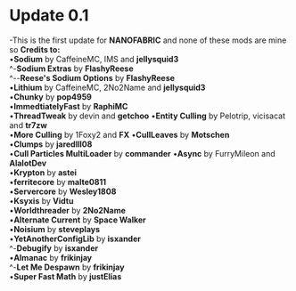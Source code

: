 # Update 0.1
-This is the first update for **NANOFABRIC** and none of these mods are mine so **Credits to:**  
•**Sodium** by CaffeineMC, IMS and **jellysquid3**  
‎ ‎ ‎ ‎ ‎ ‎ ^-**Sodium Extras** by **FlashyReese**  
‎ ‎ ‎ ‎ ‎^--**Reese's Sodium Options** by **FlashyReese**  
•**Lithium** by CaffeineMC, 2No2Name and **jellysquid3**  
•**Chunky** by **pop4959**  
•**ImmedtiatelyFast** by **RaphiMC**  
•**ThreadTweak** by devin and **getchoo**
•**Entity Culling** by Pelotrip, vicisacat and **tr7zw**  
•**More Culling** by 1Foxy2 and **FX**
•**CullLeaves** by **Motschen**  
•**Clumps** by **jaredlll08**  
•**Cull Particles MultiLoader** by **commander**
•**Async** by FurryMileon and **AlalotDev**  
•**Krypton** by **astei**  
•**ferritecore** by **malte0811**  
•**Servercore** by **Wesley1808**  
•**Ksyxis** by **Vidtu**  
•**Worldthreader** by **2No2Name**  
•**Alternate Current** by **Space Walker**  
•**Noisium** by **steveplays**  
•**YetAnotherConfigLib** by **isxander**  
‎ ‎ ‎ ‎ ‎ ‎ ^-**Debugify** by **isxander**  
•**Almanac** by **frikinjay**  
‎ ‎ ‎ ‎ ‎ ‎ ^-**Let Me Despawn** by **frikinjay**  
•**Super Fast Math** by **justElias**  
